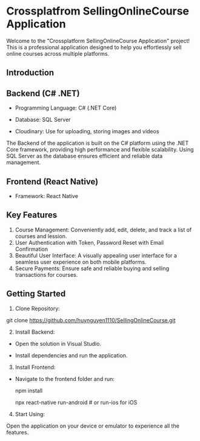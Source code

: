 # Crossplatfrom SellingOnlineCourse Application
Welcome to the "Crossplatform SellingOnlineCourse Application" project! This is a professional application designed to help you effortlessly sell online courses across multiple platforms.

## Introduction

## Backend (C# .NET)
- Programming Language: C# (.NET Core)

- Database: SQL Server

- Cloudinary: Use for uploading, storing images and videos
  
The Backend of the application is built on the C# platform using the .NET Core framework, providing high performance and flexible scalability. Using SQL Server as the database ensures efficient and reliable data management.

## Frontend (React Native)
- Framework: React Native
## Key Features
1. Course Management: Conveniently add, edit, delete, and track a list of courses and lession.
2. User Authentication with Token, Password Reset with Email Confirmation
3. Beautiful User Interface: A visually appealing user interface for a seamless user experience on both mobile platforms.
4. Secure Payments: Ensure safe and reliable buying and selling transactions for courses.

## Getting Started
1. Clone Repository:
   
  git clone https://github.com/huynguyen1110/SellingOnlineCourse.git

2. Install Backend:

- Open the solution in Visual Studio.
  
- Install dependencies and run the application.

3. Install Frontend:

- Navigate to the frontend folder and run:
   
    npm install

    npx react-native run-android # or run-ios for iOS

4. Start Using:

Open the application on your device or emulator to experience all the features.


  
